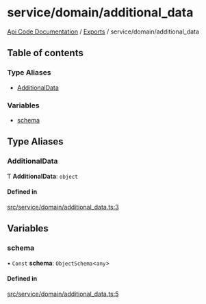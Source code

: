 # service/domain/additional\_data
 
[Api Code Documentation](../README.md) / [Exports](../modules.md) / service/domain/additional\_data

## Table of contents

### Type Aliases

- [AdditionalData](service_domain_additional_data.md#additionaldata)

### Variables

- [schema](service_domain_additional_data.md#schema)

## Type Aliases

### AdditionalData

Ƭ **AdditionalData**: `object`

#### Defined in

[src/service/domain/additional_data.ts:3](https://github.com/openkfw/TruBudget/blob/0804644/api/src/service/domain/additional_data.ts#L3)

## Variables

### schema

• `Const` **schema**: `ObjectSchema`<`any`\>

#### Defined in

[src/service/domain/additional_data.ts:5](https://github.com/openkfw/TruBudget/blob/0804644/api/src/service/domain/additional_data.ts#L5)
